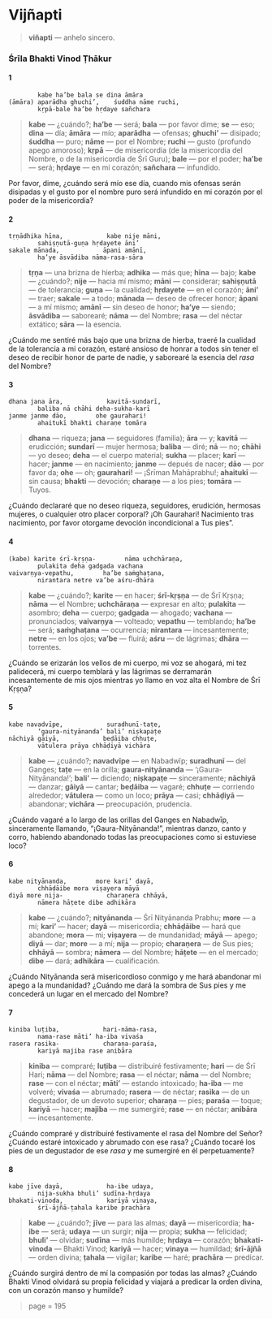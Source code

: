 # Vijñapti

> **viñapti** — anhelo sincero.

### Śrīla Bhakti Vinod Ṭhākur

#### 1

            kabe ha’be bala se dina āmāra
    (āmāra) aparādha ghuchi’,    śuddha nāme ruchi,
            kṛpā-bale ha’be hṛdaye sañchara

> **kabe** — ¿cuándo?; **ha’be** — será; **bala** — por favor dime; **se** — eso; **dina** — día; **āmāra** — mío; **aparādha** — ofensas; **ghuchi’** — disipado; **śuddha** — puro; **nāme** — por el Nombre; **ruchi** — gusto (profundo apego amoroso); **kṛpā** — de misericordia (de la misericordia del Nombre, o de la misericordia de Śrī Guru); **bale** — por el poder; **ha’be** — será; **hṛdaye** — en mi corazón; **sañchara** — infundido.

Por favor, dime, ¿cuándo será mío ese día, cuando mis ofensas serán disipadas y el gusto por el nombre puro será infundido en mi corazón por el poder de la misericordia?

#### 2

    tṛṇādhika hīna,            kabe nije māni,
            sahiṣṇutā-guṇa hṛdayete āni’
    sakale mānada,            āpani amānī,
            ha’ye āsvādiba nāma-rasa-sāra

> **tṛṇa** — una brizna de hierba; **adhika** — más que; **hīna** — bajo; **kabe** — ¿cuándo?; **nije** — hacia mí mismo; **māni** — considerar; **sahiṣṇutā** — de tolerancia; **guṇa** — la cualidad; **hṛdayete** — en el corazón; **āni’** — traer; **sakale** — a todo; **mānada** — deseo de ofrecer honor; **āpani** — a mí mismo; **amānī** — sin deseo de honor; **ha’ye** — siendo; **āsvādiba** — saborearé; **nāma** — del Nombre; **rasa** — del néctar extático; **sāra** — la esencia.

¿Cuándo me sentiré más bajo que una brizna de hierba, traeré la cualidad de la tolerancia a mi corazón, estaré ansioso de honrar a todos sin tener el deseo de recibir honor de parte de nadie, y saborearé la esencia del *rasa* del Nombre?

#### 3

    dhana jana āra,            kavitā-sundarī,
            baliba nā chāhi deha-sukha-karī
    janme janme dāo,        ohe gaurahari!
            ahaitukī bhakti charaṇe tomāra

> **dhana** — riqueza; **jana** — seguidores (familia); **āra** — y; **kavitā** — erudicción; **sundarī** — mujer hermosa; **baliba** — diré; **nā** — no; **chāhi** — yo deseo; **deha** — el cuerpo material; **sukha** — placer; **karī** — hacer; **janme** — en nacimiento; **janme** — depués de nacer; **dāo** — por favor da; **ohe** — oh; **gaurahari!** — ¡Śrīman Mahāprabhu!; **ahaitukī** — sin causa; **bhakti** — devoción; **charaṇe** — a los pies; **tomāra** — Tuyos.

¿Cuándo declararé que no deseo riqueza, seguidores, erudición, hermosas mujeres, o cualquier otro placer corporal? ¡Oh Gaurahari! Nacimiento tras nacimiento, por favor otorgame devoción incondicional a Tus pies”.

#### 4

    (kabe) karite śrī-kṛṣṇa-        nāma uchchāraṇa,
            pulakita deha gadgada vachana
    vaivarṇya-vepathu,        ha’be saṁghaṭana,
            nirantara netre va’be aśru-dhāra

> **kabe** — ¿cuándo?; **karite** — en hacer; **śrī-kṛṣṇa** — de Śrī Kṛṣṇa; **nāma** — el Nombre; **uchchāraṇa** — expresar en alto; **pulakita** — asombro; **deha** — cuerpo; **gadgada** — ahogado; **vachana** — pronunciados; **vaivarṇya** — volteado; **vepathu** — temblando; **ha’be** — será; **saṁghaṭana** — ocurrencia; **nirantara** — incesantemente; **netre** — en los ojos; **va’be** — fluirá; **aśru** — de lágrimas; **dhāra** — torrentes.

¿Cuándo se erizarán los vellos de mi cuerpo, mi voz se ahogará, mi tez palidecerá, mi cuerpo temblará y las lágrimas se derramarán incesantemente de mis ojos mientras yo llamo en voz alta el Nombre de Śrī Kṛṣṇa?

#### 5

    kabe navadvīpe,            suradhunī-taṭe,
            ‘gaura-nityānanda’ bali’ niṣkapaṭe
    nāchiyā gāiyā,            beḍāiba chhuṭe,
            vātulera prāya chhāḍiyā vichāra

> **kabe** — ¿cuándo?; **navadvīpe** — en Nabadwīp; **suradhunī** — del Ganges; **taṭe** — en la orilla; **gaura-nityānanda** — ‘¡Gaura-Nityānanda!’; **bali’** — diciendo; **niṣkapaṭe** — sinceramente; **nāchiyā** — danzar; **gāiyā** — cantar; **beḍāiba** — vagaré; **chhuṭe** — corriendo alrededor; **vātulera** — como un loco; **prāya** — casi; **chhāḍiyā** — abandonar; **vichāra** — preocupación, prudencia.

¿Cuándo vagaré a lo largo de las orillas del Ganges en Nabadwīp, sinceramente llamando, “¡Gaura-Nityānanda!”, mientras danzo, canto y corro, habiendo abandonado todas las preocupaciones como si estuviese loco?

#### 6

    kabe nityānanda,        more kari’ dayā,
            chhāḍāibe mora viṣayera māyā
    diyā more nija-            charaṇera chhāyā,
            nāmera hāṭete dibe adhikāra

> **kabe** — ¿cuándo?; **nityānanda** — Śrī Nityānanda Prabhu; **more** — a mí; **kari’** — hacer; **dayā** — misericordia; **chhāḍāibe** — hará que abandone; **mora** — mi; **viṣayera** — de mundanidad; **māyā** — apego; **diyā** — dar; **more** — a mí; **nija** — propio; **charaṇera** — de Sus pies; **chhāyā** — sombra; **nāmera** — del Nombre; **hāṭete** — en el mercado; **dibe** — dará; **adhikāra** — cualificación.

¿Cuándo Nityānanda será misericordioso conmigo y me hará abandonar mi apego a la mundanidad? ¿Cuándo me dará la sombra de Sus pies y me concederá un lugar en el mercado del Nombre?

#### 7

    kiniba luṭiba,            hari-nāma-rasa,
            nama-rase māti’ ha-iba vivaśa
    rasera rasika-            charaṇa-paraśa,
            kariyā majiba rase anibāra

> **kiniba** — compraré; **luṭiba** — distribuiré festivamente; **hari** — de Śrī Hari; **nāma** — del Nombre; **rasa** — el néctar; **nāma** — del Nombre; **rase** — con el néctar; **māti’** — estando intoxicado; **ha-iba** — me volveré; **vivaśa** — abrumado; **rasera** — de néctar; **rasika** — de un degustador, de un devoto superior; **charaṇa** — pies; **paraśa** — toque; **kariyā** — hacer; **majiba** — me sumergiré; **rase** — en néctar; **anibāra** — incesantemente.

¿Cuándo compraré y distribuiré festivamente el rasa del Nombre del Señor? ¿Cuándo estaré intoxicado y abrumado con ese rasa? ¿Cuándo tocaré los pies de un degustador de ese *rasa* y me sumergiré en él perpetuamente?

#### 8

    kabe jīve dayā,            ha-ibe udaya,
            nija-sukha bhuli’ sudīna-hṛdaya
    bhakati-vinoda,            kariyā vinaya,
            śrī-ājñā-ṭahala karibe prachāra

> **kabe** — ¿cuándo?; **jīve** — para las almas; **dayā** — misericordia; **ha-ibe** — será; **udaya** — un surgir; **nija** — propia; **sukha** — felicidad; **bhuli’** — olvidar; **sudīna** — más humilde; **hṛdaya** — corazón; **bhakati-vinoda** — Bhakti Vinod; **kariyā** — hacer; **vinaya** — humildad; **śrī-ājñā** — orden divina; **ṭahala** — vigilar; **karibe** — haré; **prachāra** — predicar.

¿Cuándo surgirá dentro de mí la compasión por todas las almas? ¿Cuándo Bhakti Vinod olvidará su propia felicidad y viajará a predicar la orden divina, con un corazón manso y humilde?


> page = 195
